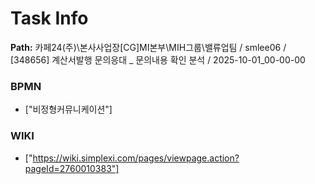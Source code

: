 # Task Info

**Path:** 카페24(주)\본사사업장\[CG]MI본부\MIH그룹\밸류업팀 / smlee06 / [348656] 계산서발행 문의응대 _ 문의내용 확인 분석 / 2025-10-01_00-00-00

### BPMN
- ["비정형커뮤니케이션"]

### WIKI
- ["https://wiki.simplexi.com/pages/viewpage.action?pageId=2760010383"]

